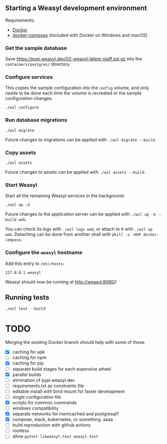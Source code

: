 ## Starting a Weasyl development environment

Requirements:

- [Docker][docker]
- [docker-compose][] (included with Docker on Windows and macOS)


[docker]: https://docs.docker.com/get-docker/
[docker-compose]: https://docs.docker.com/compose/install/


### Get the sample database

Save https://pypi.weasyl.dev/02-weasyl-latest-staff.sql.gz into the `containers/postgres/` directory.


### Configure services

This copies the sample configuration into the `config` volume, and only needs to be done each time the volume is recreated or the sample configuration changes.

```shell
./wzl configure
```


### Run database migrations

```shell
./wzl migrate
```

Future changes to migrations can be applied with `./wzl migrate --build`.


### Copy assets

```shell
./wzl assets
```

Future changes to assets can be applied with `./wzl assets --build`.


### Start Weasyl

Start all the remaining Weasyl services in the background:

```shell
./wzl up -d
```

Future changes to the application server can be applied with `./wzl up -d --build web`.

You can check its logs with `./wzl logs web`, or attach to it with `./wzl up web`. Detaching can be done from another shell with `pkill -x -HUP docker-compose`.


### Configure the `weasyl` hostname

Add this entry to `/etc/hosts`:

```
127.0.0.1 weasyl
```

Weasyl should now be running at <http://weasyl:8080/>!


## Running tests

```shell
./wzl test --build
```


# TODO

Merging the existing Docker branch should help with some of these.

- [X] caching for apk
- [ ] caching for npm
- [X] caching for pip
- [ ] separate build stages for each expensive wheel
- [X] parallel builds
- [ ] elimination of pypi.weasyl.dev
- [ ] requirements.txt as constraints file
- [ ] editable install with bind mount for faster development
- [ ] single configuration file
- [X] scripts for common commands
- [ ] windows compatibility
- [X] separate networks for memcached and postgresql?
- [X] compose, stack, kubernetes, or something. aaaa
- [ ] build reproduction with github actions
- [ ] rootless
- [ ] allow `pytest libweasyl.test weasyl.test`
